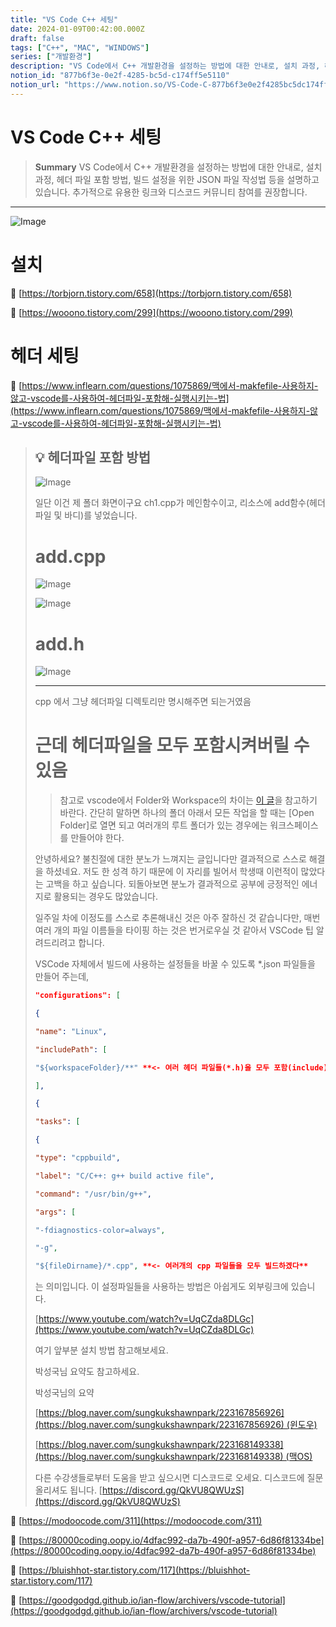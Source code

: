 ```yaml
---
title: "VS Code C++ 세팅"
date: 2024-01-09T00:42:00.000Z
draft: false
tags: ["C++", "MAC", "WINDOWS"]
series: ["개발환경"]
description: "VS Code에서 C++ 개발환경을 설정하는 방법에 대한 안내로, 설치 과정, 헤더 파일 포함 방법, 빌드 설정을 위한 JSON 파일 작성법 등을 설명하고 있습니다. 추가적으로 유용한 링크와 디스코드 커뮤니티 참여를 권장합니다."
notion_id: "877b6f3e-0e2f-4285-bc5d-c174ff5e5110"
notion_url: "https://www.notion.so/VS-Code-C-877b6f3e0e2f4285bc5dc174ff5e5110"
---
```


# VS Code C++ 세팅

> **Summary**
> VS Code에서 C++ 개발환경을 설정하는 방법에 대한 안내로, 설치 과정, 헤더 파일 포함 방법, 빌드 설정을 위한 JSON 파일 작성법 등을 설명하고 있습니다. 추가적으로 유용한 링크와 디스코드 커뮤니티 참여를 권장합니다.

---

![Image](image_1a6909f5e0a9.png)

# 설치

🔗 [https://torbjorn.tistory.com/658](https://torbjorn.tistory.com/658)

🔗 [https://wooono.tistory.com/299](https://wooono.tistory.com/299)


# 헤더 세팅

🔗 [https://www.inflearn.com/questions/1075869/맥에서-makfefile-사용하지-않고-vscode를-사용하여-헤더파일-포함해-실행시키는-법](https://www.inflearn.com/questions/1075869/맥에서-makfefile-사용하지-않고-vscode를-사용하여-헤더파일-포함해-실행시키는-법)

> 💡 **헤더파일 포함 방법**
> ---
>
> ![Image](image_cbe0cc54f4fb.png)
>
> 일단 이건 제 폴더 화면이구요 ch1.cpp가 메인함수이고, 리소스에 add함수(헤더파일 및 바디)를 넣었습니다.
>
> # add.cpp
>
> ![Image](image_f4ab78be5737.png)
>
> ![Image](image_45810f9cc845.png)
>
> # add.h
>
> ![Image](image_c1ceeab9e1d8.png)
>
>
> ---
>
>
> cpp 에서 그냥 헤더파일 디렉토리만 명시해주면 되는거였음
>
>
> # 근데 헤더파일을 모두 포함시켜버릴 수 있음
>
> > 참고로 vscode에서 Folder와 Workspace의 차이는 [이 글](https://stackoverflow.com/a/57134632)을 참고하기 바란다. 
> 간단히 말하면 하나의 폴더 아래서 모든 작업을 할 때는 [Open Folder]로 열면 되고 
> 여러개의 루트 폴더가 있는 경우에는 워크스페이스를 만들어야 한다.
>
> 안녕하세요? 불친절에 대한 분노가 느껴지는 글입니다만 결과적으로 스스로 해결을 하셨네요. 저도 한 성격 하기 때문에 이 자리를 빌어서 학생때 이런적이 많았다는 고백을 하고 싶습니다. 되돌아보면 분노가 결과적으로 공부에 긍정적인 에너지로 활용되는 경우도 많았습니다.
>
> 일주일 차에 이정도를 스스로 추론해내신 것은 아주 잘하신 것 같습니다만, 매번 여러 개의 파일 이름들을 타이핑 하는 것은 번거로우실 것 같아서 VSCode 팁 알려드리려고 합니다.
>
> VSCode 자체에서 빌드에 사용하는 설정들을 바꿀 수 있도록 *.json 파일들을 만들어 주는데,
>
>
> ```json
> "configurations": [
>
> {
>
> "name": "Linux",
>
> "includePath": [
>
> "${workspaceFolder}/**" **<- 여러 헤더 파일들(*.h)을 모두 포함(include)시키겠다.**
>
> ],
> ```
>
> ```json
> {
>
> "tasks": [
>
> {
>
> "type": "cppbuild",
>
> "label": "C/C++: g++ build active file",
>
> "command": "/usr/bin/g++",
>
> "args": [
>
> "-fdiagnostics-color=always",
>
> "-g",
>
> "${fileDirname}/*.cpp", **<- 여러개의 cpp 파일들을 모두 빌드하겠다**
> ```
>
> 는 의미입니다. 이 설정파일들을 사용하는 방법은 아쉽게도 외부링크에 있습니다.
>
> [https://www.youtube.com/watch?v=UqCZda8DLGc](https://www.youtube.com/watch?v=UqCZda8DLGc)
>
> 여기 앞부분 설치 방법 참고해보세요.
>
> 박성국님 요약도 참고하세요.
>
> 박성국님의 요약
>
> [https://blog.naver.com/sungkukshawnpark/223167856926](https://blog.naver.com/sungkukshawnpark/223167856926) (윈도우)
>
> [https://blog.naver.com/sungkukshawnpark/223168149338](https://blog.naver.com/sungkukshawnpark/223168149338) (맥OS)
>
> 다른 수강생들로부터 도움을 받고 싶으시면 디스코드로 오세요. 디스코드에 질문 올리셔도 됩니다. [https://discord.gg/QkVU8QWUzS](https://discord.gg/QkVU8QWUzS)
>
>

🔗 [https://modoocode.com/311](https://modoocode.com/311)

🔗 [https://80000coding.oopy.io/4dfac992-da7b-490f-a957-6d86f81334be](https://80000coding.oopy.io/4dfac992-da7b-490f-a957-6d86f81334be)

🔗 [https://bluishhot-star.tistory.com/117](https://bluishhot-star.tistory.com/117)

🔗 [https://goodgodgd.github.io/ian-flow/archivers/vscode-tutorial](https://goodgodgd.github.io/ian-flow/archivers/vscode-tutorial)

